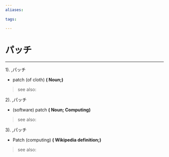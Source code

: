 ```yaml
---
aliases:
    
tags:
    
---
```


# パッチ
---
1).
,パッチ

- patch (of cloth)
**( Noun;)**
> see also: 
            
2).
,パッチ

- (software) patch
**( Noun; Computing)**
> see also: 
            
3).
,パッチ

- Patch (computing)
**( Wikipedia definition;)**
> see also: 
            